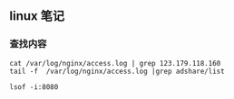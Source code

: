 ## linux 笔记

### 查找内容

```shell
cat /var/log/nginx/access.log | grep 123.179.118.160
tail -f  /var/log/nginx/access.log |grep adshare/list 
```

```shell
lsof -i:8080
```
